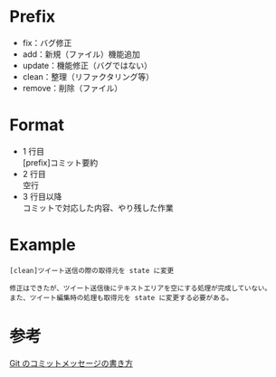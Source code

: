 # Prefix

- fix：バグ修正
- add：新規（ファイル）機能追加
- update：機能修正（バグではない）
- clean：整理（リファクタリング等）
- remove：削除（ファイル）

# Format

- 1 行目  
  [prefix]コミット要約
- 2 行目  
  空行
- 3 行目以降  
  コミットで対応した内容、やり残した作業

# Example

    [clean]ツイート送信の際の取得元を state に変更

    修正はできたが、ツイート送信後にテキストエリアを空にする処理が完成していない。
    また、ツイート編集時の処理も取得元を state に変更する必要がある。

# 参考

[Git のコミットメッセージの書き方](https://qiita.com/itosho/items/9565c6ad2ffc24c09364)
